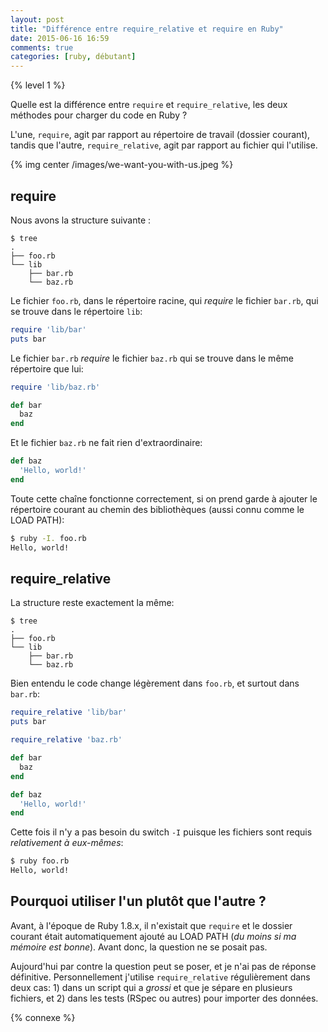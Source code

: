 ```yaml
---
layout: post
title: "Différence entre require_relative et require en Ruby"
date: 2015-06-16 16:59
comments: true
categories: [ruby, débutant]
---
```


{% level 1 %}

Quelle est la différence entre `require` et `require_relative`, les deux
méthodes pour charger du code en Ruby ?

L'une, `require`, agit par rapport au répertoire de travail (dossier courant),
tandis que
l'autre, `require_relative`, agit par rapport au fichier qui l'utilise.

{% img center /images/we-want-you-with-us.jpeg %}

<!-- more -->

## require

Nous avons la structure suivante :

    $ tree
    .
    ├── foo.rb
    └── lib
        ├── bar.rb
        └── baz.rb

Le fichier `foo.rb`, dans le répertoire racine, qui *require* le fichier `bar.rb`, qui se trouve dans le répertoire `lib`:

``` ruby foo.rb
require 'lib/bar'
puts bar
```

Le fichier `bar.rb` *require* le fichier `baz.rb` qui se trouve dans le même
répertoire que lui:

``` ruby lib/bar.rb
require 'lib/baz.rb'

def bar
  baz
end
```

Et le fichier `baz.rb` ne fait rien d'extraordinaire:

``` ruby lib/baz.rb
def baz
  'Hello, world!'
end
```

Toute cette chaîne fonctionne correctement, si on prend garde à ajouter le
répertoire courant au chemin des bibliothèques (aussi connu comme le LOAD PATH):

``` bash
$ ruby -I. foo.rb 
Hello, world!
```

## require_relative

La structure reste exactement la même:

    $ tree
    .
    ├── foo.rb
    └── lib
        ├── bar.rb
        └── baz.rb

Bien entendu le code change légèrement dans `foo.rb`, et surtout dans `bar.rb`:

``` ruby foo.rb
require_relative 'lib/bar'
puts bar
```

``` ruby lib/bar.rb
require_relative 'baz.rb'

def bar
  baz
end
```

``` ruby lib/baz.rb
def baz
  'Hello, world!'
end
```

Cette fois il n'y a pas besoin du switch `-I` puisque les fichiers sont requis
*relativement à eux-mêmes*:

``` bash
$ ruby foo.rb 
Hello, world!
```

## Pourquoi utiliser l'un plutôt que l'autre ?

Avant, à l'époque de Ruby 1.8.x, il n'existait que `require` et le dossier
courant était automatiquement ajouté au LOAD PATH (*du moins si ma mémoire est
bonne*). Avant donc, la question ne se posait pas.

Aujourd'hui par contre la question peut se poser, et je n'ai pas de réponse
définitive. Personnellement j'utilise `require_relative` régulièrement dans
deux cas: 1) dans un script qui a *grossi* et que je sépare en plusieurs
fichiers, et 2) dans les tests (RSpec ou autres) pour importer des données.

{% connexe %}
